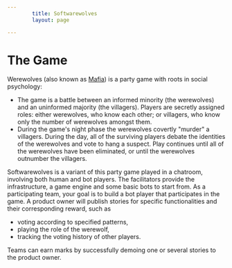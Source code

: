 ```yaml
---
        title: Softwarewolves
        layout: page

---
```


The Game
========
<style typ="text/css">
    #game {
        background: grey;
    }
</style>
Werewolves (also known as <a href="http://en.wikipedia.org/wiki/Mafia_(party_game)">Mafia</a>) is a party game with roots in social psychology: 
- The game is a battle between an informed minority (the werewolves) and an uninformed majority (the villagers). Players are secretly assigned roles: either werewolves, who know each other; or villagers, who know only the number of werewolves amongst them. 
- During the game's night phase the werewolves covertly "murder" a villagers. During the day, all of the surviving players debate the identities of the werewolves and vote to hang a suspect. Play continues until all of the werewolves have been eliminated, or until the werewolves outnumber the villagers.

Softwarewolves is a variant of this party game played in a chatroom, involving both human and bot players. The facilitators provide the infrastructure, a game engine and some basic bots to start from. As a participating team, your goal is to build a bot player that participates in the game. A product owner will publish stories for specific functionalities and their corresponding reward, such as
* voting according to specified patterns,
* playing the role of the werewolf,
* tracking the voting history of other players.

Teams can earn marks by successfully demoing one or several stories to the product owner.





